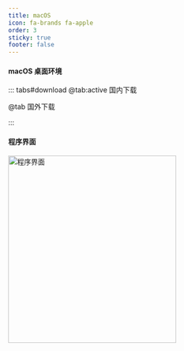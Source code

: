 ```yaml
---
title: macOS
icon: fa-brands fa-apple
order: 3
sticky: true
footer: false
---
```


#### macOS 桌面环境

<ServerMilkLogo />

::: tabs#download
@tab:active 国内下载

<DesktopDownload label="点击下载 macOS 桌面程序（国内地址）" os="mac" />

@tab 国外下载

<DesktopDownload label="点击下载 macOS 桌面程序（国外地址）" is-github="true" os="mac" />

:::


#### 程序界面

<img src="/img/gui-mac.png" width="340" height="380" alt="程序界面" />

<script setup>
import ServerMilkLogo from "@ServerMilkLogo";
import DesktopDownload from "@DesktopDownload";
</script>
